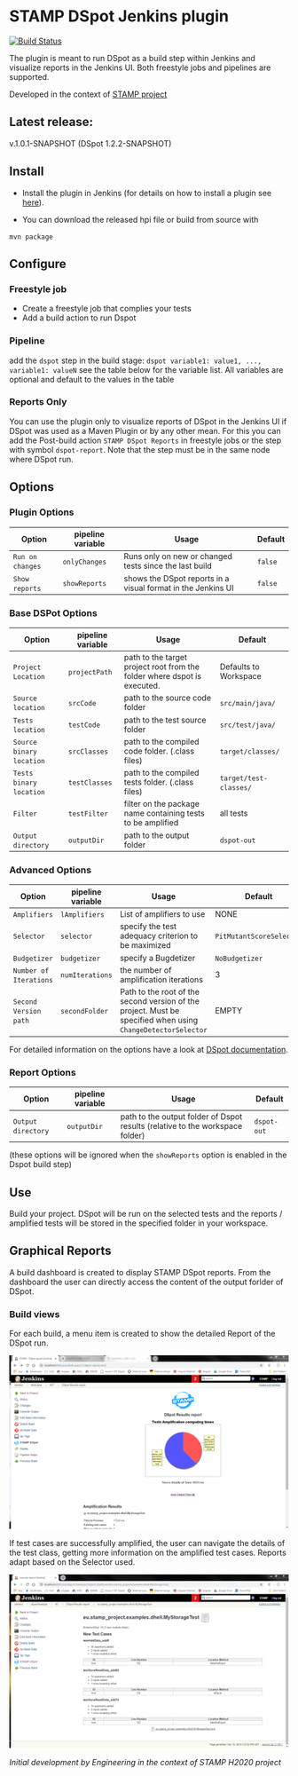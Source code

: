 # STAMP DSpot Jenkins plugin
[![Build Status](https://travis-ci.org/STAMP-project/dspot-jenkins-plugin.svg?branch=master)](https://travis-ci.org/STAMP-project/dspot-jenkins-plugin) 

The plugin is meant to run DSpot as a build step within Jenkins and visualize reports in the Jenkins UI.
Both freestyle jobs and pipelines are supported.

Developed in the context of [STAMP project](https://stamp.ow2.org/)

## Latest release:
v.1.0.1-SNAPSHOT (DSpot 1.2.2-SNAPSHOT)

## Install
* Install the plugin in Jenkins (for details on how to install a plugin see [here](https://jenkins.io/doc/book/managing/plugins/)).

* You can download the released hpi file or build from source with 

```
mvn package
```

## Configure

### Freestyle job
* Create a freestyle job that complies your tests
* Add a build action to run Dspot 

### Pipeline
add the `dspot` step in the build stage:
`dspot variable1: value1, ..., variable1: valueN`
see the table below for the variable list.
All variables are optional and default to the values in the table


### Reports Only
You can use the plugin only to visualize reports of DSpot in the Jenkins UI if DSpot was used as a Maven Plugin or by any other mean.
For this you can add the Post-build action `STAMP DSpot Reports` in freestyle jobs or the step with symbol `dspot-report`.
Note that the step must be in the same node where DSpot run.


## Options

### Plugin Options
| Option  | pipeline variable | Usage   | Default   |
| -------- | ------  | --------------------------------------------------- | ------- |
| `Run on changes`  | `onlyChanges` | 	Runs only on new or changed tests since the last build | `false`  |
| `Show reports`  | `showReports` | 	shows the DSpot reports in a visual format in the Jenkins UI | `false`  |

### Base DSPot Options
| Option  | pipeline variable | Usage   | Default   |
| -------- | ------  | --------------------------------------------------- | ------- |
| `Project Location`   |  `projectPath`  | 	path to the target project root from the folder where dspot is executed. | Defaults to Workspace |
| `Source location`    | `srcCode` |  path to the source code folder	| `src/main/java/` |
| `Tests location`  | `testCode` | 	path to the test source folder | `src/test/java/`  |
| `Source binary location`  | `srcClasses` |  path to the compiled code folder. (.class files) | `target/classes/`  |
| `Tests binary location`  | `testClasses` |	path to the compiled tests folder. (.class files) | `target/test-classes/`  |
| `Filter`  | `testFilter` |   filter on the package name containing tests to be amplified | all tests  |
| `Output directory` | `outputDir` |  path to the output folder | `dspot-out`  |


### Advanced Options
| Option  | pipeline variable | Usage   | Default   |
| -------- | ------  | --------------------------------------------------- | ------- |
| `Amplifiers`   |  `lAmplifiers`  | List of amplifiers to use | NONE |
| `Selector`    | `selector` | specify the test adequacy criterion to be maximized	| `PitMutantScoreSelector` |
| `Budgetizer`  | `budgetizer` | 	specify a Bugdetizer | `NoBudgetizer`  |
| `Number of Iterations`  | `numIterations` |  the number of amplification iterations | 3  |
| `Second Version path`    | `secondFolder` | Path to the root of the second version of the project. Must be specified when using `ChangeDetectorSelector`	| EMPTY |


For detailed information on the options have a look at [DSpot documentation](https://github.com/STAMP-project/dspot).

### Report  Options

| Option  | pipeline variable | Usage   | Default   |
| -------- | ------  | --------------------------------------------------- | ------- |
| `Output directory` | `outputDir` |  path to the output folder of Dspot results (relative to the workspace folder) | `dspot-out`  |

(these options will be ignored when the  `showReports` option is enabled in the Dspot build step)

## Use 
Build your project. 
DSpot will be run on the selected tests and the reports / amplified tests will be stored in the specified folder in your workspace.

## Graphical Reports 
A build dashboard is created to display STAMP DSpot reports.
From the dashboard the user can directly access the content of the output forlder of DSpot.

### Build views

For each build, a menu item is created to show the detailed Report of the DSpot run.

![Build dashboard](docs/img/build.PNG?raw=true "DSpot dashboard")
 
If test cases are successfully amplified, the user can navigate the details of the test class, getting more information on the amplified test cases.
Reports adapt based on the Selector used. 

![PIT selector](docs/img/mutant.PNG?raw=true "PIT Mutant selector view")
 
 
_Initial development by Engineering in the context of STAMP H2020 project_
